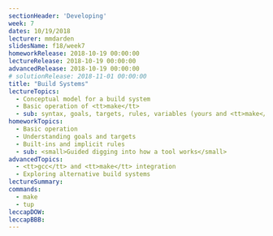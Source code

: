 ```yaml
---
sectionHeader: 'Developing'
week: 7
dates: 10/19/2018
lecturer: mmdarden
slidesName: f18/week7
homeworkRelease: 2018-10-19 00:00:00
lectureRelease: 2018-10-19 00:00:00
advancedRelease: 2018-10-19 00:00:00
# solutionRelease: 2018-11-01 00:00:00
title: "Build Systems"
lectureTopics:
  - Conceptual model for a build system
  - Basic operation of <tt>make</tt>
  - sub: syntax, goals, targets, rules, variables (yours and <tt>make</tt>'s)
homeworkTopics:
  - Basic operation
  - Understanding goals and targets
  - Built-ins and implicit rules
  - sub: <small>Guided digging into how a tool works</small>
advancedTopics:
  - <tt>gcc</tt> and <tt>make</tt> integration
  - Exploring alternative build systems
lectureSummary:
commands:
  - make
  - tup
leccapDOW:
leccapBBB:
---
```

